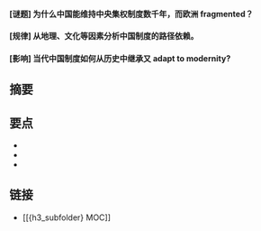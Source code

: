 #### [谜题] 为什么中国能维持中央集权制度数千年，而欧洲 fragmented？


#### [规律] 从地理、文化等因素分析中国制度的路径依赖。


#### [影响] 当代中国制度如何从历史中继承又 adapt  to modernity?


## 摘要


## 要点

- 
- 
- 

## 链接

- [[{h3_subfolder} MOC]]
